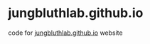 # jungbluthlab.github.io

code for [jungbluthlab.github.io](https://jungbluthlab.github.io/) website
